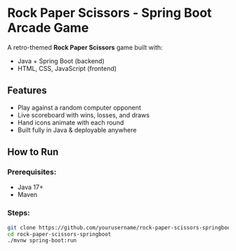 #  Rock Paper Scissors - Spring Boot Arcade Game

A retro-themed **Rock Paper Scissors** game built with:
-  Java + Spring Boot (backend)
-  HTML, CSS, JavaScript (frontend)

##  Features

- Play against a random computer opponent
- Live scoreboard with wins, losses, and draws
- Hand icons animate with each round
- Built fully in Java & deployable anywhere


##  How to Run

### Prerequisites:
- Java 17+
- Maven

### Steps:

```bash
git clone https://github.com/yourusername/rock-paper-scissors-springboot.git
cd rock-paper-scissors-springboot
./mvnw spring-boot:run
